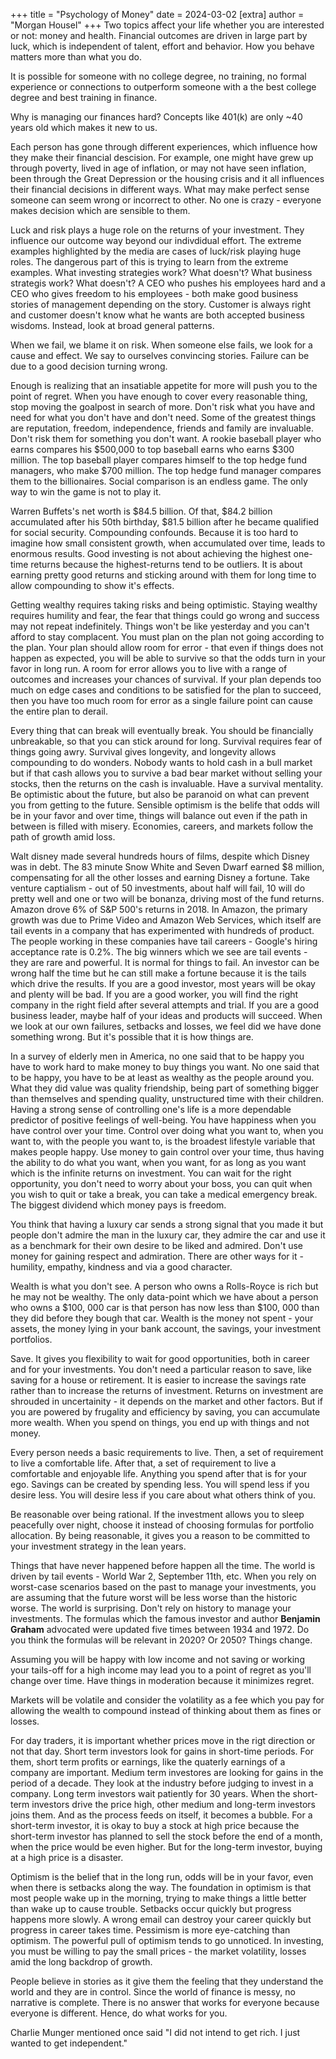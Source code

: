 +++
title = "Psychology of Money"
date = 2024-03-02
[extra]
author = "Morgan Housel"
+++
Two topics affect your life whether you are interested or not: money and health.
Financial outcomes are driven in large part by luck, which is independent of talent, effort and behavior.
How you behave matters more than what you do.

It is possible for someone with no college degree, no training, no formal experience or connections to outperform someone with a the best college degree and best training in finance.

Why is managing our finances hard?
Concepts like 401(k) are only ~40 years old which makes it new to us.

Each person has gone through different experiences, which influence how they make their financial descision.
For example, one might have grew up through poverty, lived in age of inflation, or may not have seen inflation, been through the Great Depression or the housing crisis and it all influences their financial decisions in different ways.
What may make perfect sense someone can seem wrong or incorrect to other.
No one is crazy - everyone makes decision which are sensible to them.

Luck and risk plays a huge role on the returns of your investment.
They influence our outcome way beyond our indivdidual effort.
The extreme examples highlighted by the media are cases of luck/risk playing huge roles.
The dangerous part of this is trying to learn from the extreme examples.
What investing strategies work? What doesn't?
What business strategis work? What doesn't?
A CEO who pushes his employees hard and a CEO who gives freedom to his employees - both make good business stories of management depending on the story.
Customer is always right and customer doesn't know what he wants are both accepted business wisdoms.
Instead, look at broad general patterns.

When we fail, we blame it on risk.
When someone else fails, we look for a cause and effect.
We say to ourselves convincing stories.
Failure can be due to a good decision turning wrong.

Enough is realizing that an insatiable appetite for more will push you to the point of regret.
When you have enough to cover every reasonable thing, stop moving the goalpost in search of more.
Don't risk what you have and need for what you don't have and don't need.
Some of the greatest things are reputation, freedom, independence, friends and family are invaluable.
Don't risk them for something you don't want.
A rookie baseball player who earns compares his $500,000 to top baseball earns who earns $300 million.
The top baseball player compares himself to the top hedge fund managers, who make $700 million.
The top hedge fund manager compares them to the billionaires.
Social comparison is an endless game.
The only way to win the game is not to play it.

Warren Buffets's net worth is $84.5 billion.
Of that, $84.2 billion accumulated after his 50th birthday, $81.5 billion after he became qualified for social security.
Compounding confounds.
Because it is too hard to imagine how small consistent growth, when accumulated over time, leads to enormous results.
Good investing is not about achieving the highest one-time returns because the highest-returns tend to be outliers.
It is about earning pretty good returns and sticking around with them for long time to allow compounding to show it's effects.

Getting wealthy requires taking risks and being optimistic.
Staying wealthy requires humility and fear, the fear that things could go wrong and success may not repeat indefinitely.
Things won't be like yesterday and you can't afford to stay complacent.
You must plan on the plan not going according to the plan.
Your plan should allow room for error - that even if things does not happen as expected, you will be able to survive so that the odds turn in your favor in long run.
A room for error allows you to live with a range of outcomes and increases your chances of survival.
If your plan depends too much on edge cases and conditions to be satisfied for the plan to succeed, then you have too much room for error as a single failure point can cause the entire plan to derail.

Every thing that can break will eventually break.
You should be financially unbreakable, so that you can stick around for long.
Survival requires fear of things going awry.
Survival gives longevity, and longevity allows compounding to do wonders.
Nobody wants to hold cash in a bull market but if that cash allows you to survive a bad bear market without selling your stocks, then the returns on the cash is invaluable.
Have a survival mentality.
Be optimistic about the future, but also be paranoid on what can prevent you from getting to the future.
Sensible optimism is the belife that odds will be in your favor and over time, things will balance out even if the path in between is filled with misery.
Economies, careers, and markets follow the path of growth amid loss.

Walt disney made several hundreds hours of films, despite which Disney was in debt.
The 83 minute Snow White and Seven Dwarf earned $8 million, compensating for all the other losses and earning Disney a fortune.
Take venture captialism - out of 50 investments, about half will fail, 10 will do pretty well and one or two will be bonanza, driving most of the fund returns.
Amazon drove 6% of S&P 500's returns in 2018.
In Amazon, the primary growth was due to Prime Video and Amazon Web Services, which itself are tail events in a company that has experimented with hundreds of product. 
The people working in these companies have tail careers - Google's hiring acceptance rate is 0.2%.
The big winners which we see are tail events - they are rare and powerful.
It is normal for things to fail. 
An investor can be wrong half the time but he can still make a fortune because it is the tails which drive the results.
If you are a good investor, most years will be okay and plenty will be bad.
If you are a good worker, you will find the right company in the right field after several attempts and trial.
If you are a good business leader, maybe half of your ideas and products will succeed. 
When we look at our own failures, setbacks and losses, we feel did we have done something wrong.
But it's possible that it is how things are.

In a survey of elderly men in America, no one said that to be happy you have to work hard to make money to buy things you want. No one said that to be happy, you have to be at least as wealthy as the people around you.
What they did value was quality friendship, being part of something bigger than themselves and spending quality, unstructured time with their children.
Having a strong sense of controlling one's life is a more dependable predictor of positive feelings of well-being.
You have happiness when you have control over your time.
Control over doing what you want to, when you want to, with the people you want to, is the broadest lifestyle variable that makes people happy.
Use money to gain control over your time, thus having the ability to do what you want, when you want, for as long as you want which is the infinite returns on investment.
You can wait for the right opportunity, you don't need to worry about your boss, you can quit when you wish to quit or take a break, you can take a medical emergency break.
The biggest dividend which money pays is freedom.

You think that having a luxury car sends a strong signal that you made it but people don't admire the man in the luxury car, they admire the car and use it as a benchmark for their own desire to be liked and admired.
Don't use money for gaining respect and admiration.
There are other ways for it - humility, empathy, kindness and via a good character.

Wealth is what you don't see.
A person who owns a Rolls-Royce is rich but he may not be wealthy.
The only data-point which we have about a person who owns a $100, 000 car is that person has now less than $100, 000 than they did before they bough that car.
Wealth is the money not spent - your assets, the money lying in your bank account, the savings, your investment portfolios.

Save.
It gives you flexibility to wait for good opportunities, both in career and for your investments.
You don't need a particular reason to save, like saving for a house or retirement.
It is easier to increase the savings rate rather than to increase the returns of investment.
Returns on investment are shrouded in uncertainity - it depends on the market and other factors.
But if you are powered by frugality and efficiency by saving, you can accumulate more wealth.
When you spend on things, you end up with things and not money.

Every person needs a basic requirements to live.
Then, a set of requirement to live a comfortable life.
After that, a set of requirement to live a comfortable and enjoyable life.
Anything you spend after that is for your ego.
Savings can be created by spending less.
You will spend less if you desire less.
You will desire less if you care about what others think of you.

Be reasonable over being rational.
If the investment allows you to sleep peacefully over night, choose it instead of choosing formulas for portfolio allocation.
By being reasonable, it gives you a reason to be committed to your investment strategy in the lean years.

Things that have never happened before happen all the time.
The world is driven by tail events - World War 2, September 11th, etc.
When you rely on worst-case scenarios based on the past to manage your investments, you are assuming that the future 
worst will be less worse than the historic worse.
The world is surprising.
Don't rely on history to manage your investments.
The formulas which the famous investor and author **Benjamin Graham** advocated were updated five times between 1934 and 1972. Do you think the formulas will be relevant in 2020? Or 2050?
Things change.

Assuming you will be happy with low income and not saving or working your tails-off for a high income may lead you to a point of regret as you'll change over time.
Have things in moderation because it minimizes regret. 

Markets will be volatile and consider the volatility as a fee which you pay for allowing the wealth to compound instead of thinking about them as fines or losses.

For day traders, it is important whether prices move in the rigt direction or not that day.
Short term investors look for gains in short-time periods.
For them, short term profits or earnings, like the quaterly earnings of a company are important.
Medium term investores are looking for gains in the period of a decade.
They look at the industry before judging to invest in a company.
Long term investors wait patiently for 30 years.
When the short-term investors drive the price high, other medium and long-term investors joins them.
And as the process feeds on itself, it becomes a bubble.
For a short-term investor, it is okay to buy a stock at high price because the short-term investor has planned to sell the stock before the end of a month, when the price would be even higher. But for the long-term investor, buying at a high price is a disaster.

Optimism is the belief that in the long run, odds will be in your favor, even when there is setbacks along the way.
The foundation in optimism is that most people wake up in the morning, trying to make things a little better than wake up to cause trouble.
Setbacks occur quickly but progress happens more slowly.
A wrong email can destroy your career quickly but progress in career takes time.
Pessimism is more eye-catching than optimism.
The powerful pull of optimism tends to go unnoticed.
In investing, you must be willing to pay the small prices - the market volatility, losses amid the long backdrop of growth. 

People believe in stories as it give them the feeling that they understand the world and they are in control.
Since the world of finance is messy, no narrative is complete.
There is no answer that works for everyone because everyone is different.
Hence, do what works for you.

Charlie Munger mentioned once said "I did not intend to get rich. I just wanted to get independent."
